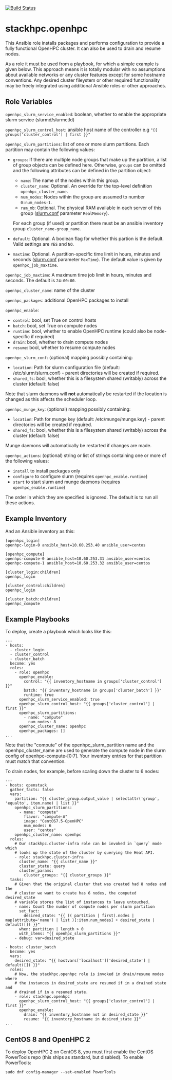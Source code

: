 [![Build Status](https://travis-ci.com/stackhpc/ansible-role-openhpc.svg?branch=master)](https://travis-ci.com/stackhpc/ansible-role-openhpc)

# stackhpc.openhpc

This Ansible role installs packages and performs configuration to provide a fully functional OpenHPC cluster. It can also be used to drain and resume nodes.

As a role it must be used from a playbook, for which a simple example is given below. This approach means it is totally modular with no assumptions about available networks or any cluster features except for some hostname conventions. Any desired cluster fileystem or other required functionality may be freely integrated using additional Ansible roles or other approaches.

Role Variables
--------------

`openhpc_slurm_service_enabled`: boolean, whether to enable the appropriate slurm service (slurmd/slurmctld)

`openhpc_slurm_control_host`: ansible host name of the controller e.g `"{{ groups['cluster_control'] | first }}"`

`openhpc_slurm_partitions`: list of one or more slurm partitions.  Each partition may contain the following values:
* `groups`: If there are multiple node groups that make up the partition, a list of group objects can be defined here.
  Otherwise, `groups` can be omitted and the following attributes can be defined in the partition object:
  * `name`: The name of the nodes within this group.
  * `cluster_name`: Optional.  An override for the top-level definition `openhpc_cluster_name`.
  * `num_nodes`: Nodes within the group are assumed to number `0:num_nodes-1`.
  * `ram_mb`: Optional.  The physical RAM available in each server of this group ([slurm.conf](https://slurm.schedmd.com/slurm.conf.html) parameter `RealMemory`).
  
  For each group (if used) or partition there must be an ansible inventory group `cluster_name-group_name`.
  
* `default`: Optional.  A boolean flag for whether this partion is the default.  Valid settings are `YES` and `NO`.
* `maxtime`: Optional.  A partition-specific time limit in hours, minutes and seconds ([slurm.conf](https://slurm.schedmd.com/slurm.conf.html) parameter `MaxTime`).  The default value is
  given by `openhpc_job_maxtime`.

`openhpc_job_maxtime`: A maximum time job limit in hours, minutes and seconds.  The default is `24:00:00`.

`openhpc_cluster_name`: name of the cluster

`openhpc_packages`: additional OpenHPC packages to install

`openhpc_enable`:
* `control`: bool, set True on control hosts
* `batch`: bool, set True on compute nodes
* `runtime`: bool, whether to enable OpenHPC runtime (could also be node-specific if required)
* `drain`: bool, whether to drain compute nodes
* `resume`: bool, whether to resume compute nodes

`openhpc_slurm_conf`: (optional) mapping possibly containing:
  
  * `location`: Path for slurm configuration file (default: /etc/slurm/slurm.conf) - parent directories will be created if required.
  * `shared_fs`: bool, whether this is a filesystem shared (writably) across the cluster (default: false)

Note that slurm daemons will **not** automatically be restarted if the location is changed as this affects the scheduler loop.

`openhpc_munge_key`: (optional) mapping possibly containing:

  * `location`: Path for munge key (default: /etc/munge/munge.key) - parent directories will be created if required.
  * `shared_fs`: bool, whether this is a filesystem shared (writably) across the cluster (default: false)

Munge daemons will automatically be restarted if changes are made.

`openhpc_actions`: (optional) string or list of strings containing one or more of the following values:
- `install` to install packages only
- `configure` to configure slurm (requires `openhpc_enable.runtime`)
- `start` to start slurm and munge daemons (requires `openhpc_enable.runtime`)

The order in which they are specified is ignored. The default is to run all these actions.

Example Inventory
-----------------

And an Ansible inventory as this:

    [openhpc_login]
    openhpc-login-0 ansible_host=10.60.253.40 ansible_user=centos

    [openhpc_compute]
    openhpc-compute-0 ansible_host=10.60.253.31 ansible_user=centos
    openhpc-compute-1 ansible_host=10.60.253.32 ansible_user=centos

    [cluster_login:children]
    openhpc_login

    [cluster_control:children]
    openhpc_login

    [cluster_batch:children]
    openhpc_compute

Example Playbooks
----------------

To deploy, create a playbook which looks like this:

    ---
    - hosts:
      - cluster_login
      - cluster_control
      - cluster_batch
      become: yes
      roles:
        - role: openhpc
          openhpc_enable:
            control: "{{ inventory_hostname in groups['cluster_control'] }}"
            batch: "{{ inventory_hostname in groups['cluster_batch'] }}"
            runtime: true
          openhpc_slurm_service_enabled: true
          openhpc_slurm_control_host: "{{ groups['cluster_control'] | first }}"
          openhpc_slurm_partitions:
            - name: "compute"
              num_nodes: 8
          openhpc_cluster_name: openhpc
          openhpc_packages: []
    ...

Note that the "compute" of the openhpc_slurm_partition name and the
openhpc_cluster_name are used to generate the compute node in the
slurm config of openhpc-compute-[0:7]. Your inventory entries
for that partition must match that convention.

To drain nodes, for example, before scaling down the cluster to 6 nodes:

    ---
    - hosts: openstack
      gather_facts: false
      vars:
        partition: "{{ cluster_group.output_value | selectattr('group', 'equalto', item.name) | list }}"
        openhpc_slurm_partitions:
          - name: "compute"
            flavor: "compute-A"
            image: "CentOS7.5-OpenHPC"
            num_nodes: 6
            user: "centos"
        openhpc_cluster_name: openhpc
      roles:
        # Our stackhpc.cluster-infra role can be invoked in `query` mode which
        # looks up the state of the cluster by querying the Heat API.
        - role: stackhpc.cluster-infra
          cluster_name: "{{ cluster_name }}"
          cluster_state: query
          cluster_params:
            cluster_groups: "{{ cluster_groups }}"
      tasks:
        # Given that the original cluster that was created had 8 nodes and the
        # cluster we want to create has 6 nodes, the computed desired_state
        # variable stores the list of instances to leave untouched.
        - name: Count the number of compute nodes per slurm partition
          set_fact:
            desired_state: "{{ (( partition | first).nodes | map(attribute='name') | list )[:item.num_nodes] + desired_state | default([]) }}"
          when: partition | length > 0
          with_items: "{{ openhpc_slurm_partitions }}"
        - debug: var=desired_state

    - hosts: cluster_batch
      become: yes
      vars:
        desired_state: "{{ hostvars['localhost']['desired_state'] | default([]) }}"
      roles:
        # Now, the stackhpc.openhpc role is invoked in drain/resume modes where
        # the instances in desired_state are resumed if in a drained state and
        # drained if in a resumed state.
        - role: stackhpc.openhpc
          openhpc_slurm_control_host: "{{ groups['cluster_control'] | first }}"
          openhpc_enable:
            drain: "{{ inventory_hostname not in desired_state }}"
            resume: "{{ inventory_hostname in desired_state }}"
    ...


CentOS 8 and OpenHPC 2
----------------------

To deploy OpenHPC 2 on CentOS 8, you must first enable the CentOS PowerTools repo
(this ships as standard, but disabled).  To enable PowerTools:

```
sudo dnf config-manager --set-enabled PowerTools
```
